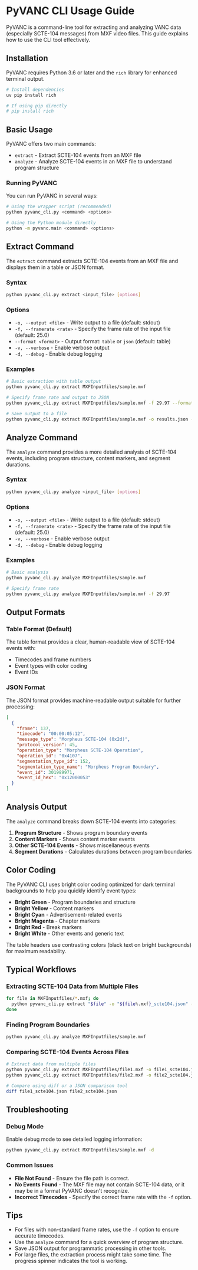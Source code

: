 # PyVANC CLI Usage Guide

PyVANC is a command-line tool for extracting and analyzing VANC data (especially SCTE-104 messages) from MXF video files. This guide explains how to use the CLI tool effectively.

## Installation

PyVANC requires Python 3.6 or later and the `rich` library for enhanced terminal output.

```bash
# Install dependencies
uv pip install rich

# If using pip directly
# pip install rich
```

## Basic Usage

PyVANC offers two main commands:

- `extract` - Extract SCTE-104 events from an MXF file
- `analyze` - Analyze SCTE-104 events in an MXF file to understand program structure

### Running PyVANC

You can run PyVANC in several ways:

```bash
# Using the wrapper script (recommended)
python pyvanc_cli.py <command> <options>

# Using the Python module directly
python -m pyvanc.main <command> <options>
```

## Extract Command

The `extract` command extracts SCTE-104 events from an MXF file and displays them in a table or JSON format.

### Syntax

```bash
python pyvanc_cli.py extract <input_file> [options]
```

### Options

- `-o, --output <file>` - Write output to a file (default: stdout)
- `-f, --framerate <rate>` - Specify the frame rate of the input file (default: 25.0)
- `--format <format>` - Output format: `table` or `json` (default: table)
- `-v, --verbose` - Enable verbose output
- `-d, --debug` - Enable debug logging

### Examples

```bash
# Basic extraction with table output
python pyvanc_cli.py extract MXFInputfiles/sample.mxf

# Specify frame rate and output to JSON
python pyvanc_cli.py extract MXFInputfiles/sample.mxf -f 29.97 --format json

# Save output to a file
python pyvanc_cli.py extract MXFInputfiles/sample.mxf -o results.json --format json
```

## Analyze Command

The `analyze` command provides a more detailed analysis of SCTE-104 events, including program structure, content markers, and segment durations.

### Syntax

```bash
python pyvanc_cli.py analyze <input_file> [options]
```

### Options

- `-o, --output <file>` - Write output to a file (default: stdout)
- `-f, --framerate <rate>` - Specify the frame rate of the input file (default: 25.0)
- `-v, --verbose` - Enable verbose output
- `-d, --debug` - Enable debug logging

### Examples

```bash
# Basic analysis
python pyvanc_cli.py analyze MXFInputfiles/sample.mxf

# Specify frame rate
python pyvanc_cli.py analyze MXFInputfiles/sample.mxf -f 29.97
```

## Output Formats

### Table Format (Default)

The table format provides a clear, human-readable view of SCTE-104 events with:

- Timecodes and frame numbers
- Event types with color coding
- Event IDs

### JSON Format

The JSON format provides machine-readable output suitable for further processing:

```json
[
  {
    "frame": 137,
    "timecode": "00:00:05:12",
    "message_type": "Morpheus SCTE-104 (0x2d)",
    "protocol_version": 45,
    "operation_type": "Morpheus SCTE-104 Operation",
    "operation_id": "0x4107",
    "segmentation_type_id": 152,
    "segmentation_type_name": "Morpheus Program Boundary",
    "event_id": 301989971,
    "event_id_hex": "0x12000053"
  }
]
```

## Analysis Output

The `analyze` command breaks down SCTE-104 events into categories:

1. **Program Structure** - Shows program boundary events
2. **Content Markers** - Shows content marker events
3. **Other SCTE-104 Events** - Shows miscellaneous events
4. **Segment Durations** - Calculates durations between program boundaries

## Color Coding

The PyVANC CLI uses bright color coding optimized for dark terminal backgrounds to help you quickly identify event types:

- **Bright Green** - Program boundaries and structure
- **Bright Yellow** - Content markers
- **Bright Cyan** - Advertisement-related events
- **Bright Magenta** - Chapter markers
- **Bright Red** - Break markers
- **Bright White** - Other events and generic text

The table headers use contrasting colors (black text on bright backgrounds) for maximum readability.

## Typical Workflows

### Extracting SCTE-104 Data from Multiple Files

```bash
for file in MXFInputfiles/*.mxf; do
  python pyvanc_cli.py extract "$file" -o "${file%.mxf}_scte104.json" --format json
done
```

### Finding Program Boundaries

```bash
python pyvanc_cli.py analyze MXFInputfiles/sample.mxf
```

### Comparing SCTE-104 Events Across Files

```bash
# Extract data from multiple files
python pyvanc_cli.py extract MXFInputfiles/file1.mxf -o file1_scte104.json --format json
python pyvanc_cli.py extract MXFInputfiles/file2.mxf -o file2_scte104.json --format json

# Compare using diff or a JSON comparison tool
diff file1_scte104.json file2_scte104.json
```

## Troubleshooting

### Debug Mode

Enable debug mode to see detailed logging information:

```bash
python pyvanc_cli.py extract MXFInputfiles/sample.mxf -d
```

### Common Issues

- **File Not Found** - Ensure the file path is correct.
- **No Events Found** - The MXF file may not contain SCTE-104 data, or it may be in a format PyVANC doesn't recognize.
- **Incorrect Timecodes** - Specify the correct frame rate with the `-f` option.

## Tips

- For files with non-standard frame rates, use the `-f` option to ensure accurate timecodes.
- Use the `analyze` command for a quick overview of program structure.
- Save JSON output for programmatic processing in other tools.
- For large files, the extraction process might take some time. The progress spinner indicates the tool is working. 
